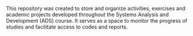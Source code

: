 This repository was created to store and organize activities, exercises and academic projects developed throughout the Systems Analysis and Development (ADS) course. It serves as a space to monitor the progress of studies and facilitate access to codes and reports.
